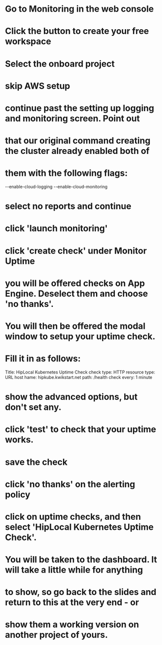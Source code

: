# Go to Monitoring in the web console

# Click the button to create your free workspace

# Select the onboard project

# skip AWS setup

# continue past the setting up logging and monitoring screen.  Point out 
# that our original command creating the cluster already enabled both of 
# them with the following flags:

--enable-cloud-logging --enable-cloud-monitoring  

# select no reports and continue

# click 'launch monitoring'

# click 'create check' under Monitor Uptime

# you will be offered checks on App Engine.  Deselect them and choose 'no thanks'.  
# You will then be offered the modal window to setup your uptime check. 
# Fill it in as follows:

Title:  HipLocal Kubernetes Uptime Check
check type: HTTP
resource type: URL
host hame: hipkube.kwikstart.net
path: /health
check every: 1 minute

# show the advanced options, but don't set any.

# click 'test' to check that your uptime works.

# save the check

# click 'no thanks' on the alerting policy

# click on uptime checks, and then select 'HipLocal Kubernetes Uptime Check'. 
# You will be taken to the dashboard. It will take a little while for anything 
# to show, so go back to the slides and return to this at the very end - or 
# show them a working version on another project of yours.




